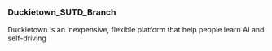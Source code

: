 ### Duckietown_SUTD_Branch
Duckietown is an inexpensive, flexible platform that help people learn AI and self-driving
